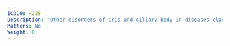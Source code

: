 ```yaml
---
ICD10: H228
Description: "Other disorders of iris and ciliary body in diseases classified elsewhere"
Matters: No
Weight: 0
---
```

